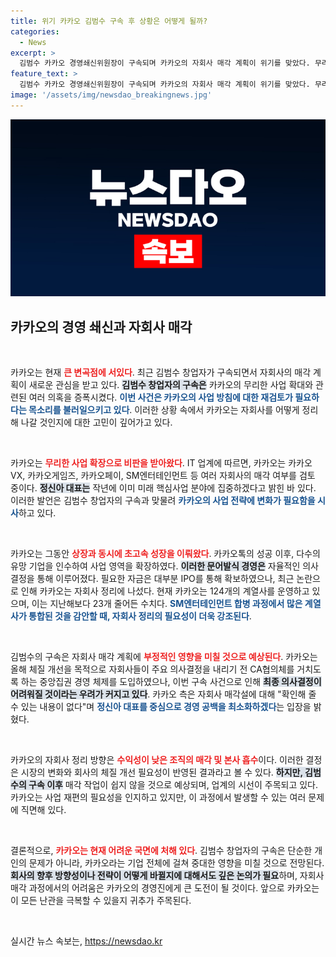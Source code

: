 ```yaml
---
title: 위기 카카오 김범수 구속 후 상황은 어떻게 될까?
categories:
  - News
excerpt: >
  김범수 카카오 경영쇄신위원장이 구속되며 카카오의 자회사 매각 계획이 위기를 맞았다. 무리한 사업 확장으로 인한 비판과 구속이 메인 이슈로 떠오르며, 카카오의 미래는 어떻게 될까? 클릭해봐요!
feature_text: >
  김범수 카카오 경영쇄신위원장이 구속되며 카카오의 자회사 매각 계획이 위기를 맞았다. 무리한 사업 확장으로 인한 비판과 구속이 메인 이슈로 떠오르며, 카카오의 미래는 어떻게 될까? 클릭해봐요!
image: '/assets/img/newsdao_breakingnews.jpg'
---
```


<p><img src="/assets/img/newsdao_breakingnews.jpg" alt="ontimetimes 속보" /></p>

<h2 data-ke-size="size26">카카오의 경영 쇄신과 자회사 매각</h2>

<p data-ke-size="size16">&nbsp;</p>

<p>카카오는 현재 <b><span style="color: #ee2323;">큰 변곡점에 서있다</span></b>. 최근 김범수 창업자가 구속되면서 자회사의 매각 계획이 새로운 관심을 받고 있다. <b><span style="background-color: #21538527;">김범수 창업자의 구속은</span></b> 카카오의 무리한 사업 확대와 관련된 여러 의혹을 증폭시켰다. <b><span style="color: #1a5490;">이번 사건은 카카오의 사업 방침에 대한 재검토가 필요하다는 목소리를 불러일으키고 있다</span></b>. 이러한 상황 속에서 카카오는 자회사를 어떻게 정리해 나갈 것인지에 대한 고민이 깊어가고 있다.</p>

<p data-ke-size="size16">&nbsp;</p>

<p>카카오는 <b><span style="color: #ee2323;">무리한 사업 확장으로 비판을 받아왔다</span></b>. IT 업계에 따르면, 카카오는 카카오VX, 카카오게임즈, 카카오페이, SM엔터테인먼트 등 여러 자회사의 매각 여부를 검토 중이다. <b><span style="background-color: #21538527;">정신아 대표는</span></b> 작년에 이미 미래 핵심사업 분야에 집중하겠다고 밝힌 바 있다. 이러한 발언은 김범수 창업자의 구속과 맞물려 <b><span style="color: #1a5490;">카카오의 사업 전략에 변화가 필요함을 시사</span></b>하고 있다.</p>

<p data-ke-size="size16">&nbsp;</p>

<p>카카오는 그동안 <b><span style="color: #ee2323;">상장과 동시에 초고속 성장을 이뤄왔다</span></b>. 카카오톡의 성공 이후, 다수의 유망 기업을 인수하여 사업 영역을 확장하였다. <b><span style="background-color: #21538527;">이러한 문어발식 경영은</span></b> 자율적인 의사결정을 통해 이루어졌다. 필요한 자금은 대부분 IPO를 통해 확보하였으나, 최근 논란으로 인해 카카오는 자회사 정리에 나섰다. 현재 카카오는 124개의 계열사를 운영하고 있으며, 이는 지난해보다 23개 줄어든 수치다. <b><span style="color: #1a5490;">SM엔터테인먼트 합병 과정에서 많은 계열사가 통합된 것을 감안할 때, 자회사 정리의 필요성이 더욱 강조된다</span></b>.</p>

<p data-ke-size="size16">&nbsp;</p>

<p>김범수의 구속은 자회사 매각 계획에 <b><span style="color: #ee2323;">부정적인 영향을 미칠 것으로 예상된다</span></b>. 카카오는 올해 체질 개선을 목적으로 자회사들이 주요 의사결정을 내리기 전 CA협의체를 거치도록 하는 중앙집권 경영 체제를 도입하였으나, 이번 구속 사건으로 인해 <b><span style="background-color: #21538527;">최종 의사결정이 어려워질 것이라는 우려가 커지고 있다</span></b>. 카카오 측은 자회사 매각설에 대해 "확인해 줄 수 있는 내용이 없다"며 <b><span style="color: #1a5490;">정신아 대표를 중심으로 경영 공백을 최소화하겠다</span></b>는 입장을 밝혔다.</p>

<p data-ke-size="size16">&nbsp;</p>

<p>카카오의 자회사 정리 방향은 <b><span style="color: #ee2323;">수익성이 낮은 조직의 매각 및 본사 흡수</span></b>이다. 이러한 결정은 시장의 변화와 회사의 체질 개선 필요성이 반영된 결과라고 볼 수 있다. <b><span style="background-color: #21538527;">하지만, 김범수의 구속 이후</span></b> 매각 작업이 쉽지 않을 것으로 예상되며, 업계의 시선이 주목되고 있다. 카카오는 사업 재편의 필요성을 인지하고 있지만, 이 과정에서 발생할 수 있는 여러 문제에 직면해 있다.</p>

<p data-ke-size="size16">&nbsp;</p>

<p>결론적으로, <b><span style="color: #ee2323;">카카오는 현재 어려운 국면에 처해 있다</span></b>. 김범수 창업자의 구속은 단순한 개인의 문제가 아니라, 카카오라는 기업 전체에 걸쳐 중대한 영향을 미칠 것으로 전망된다. <b><span style="background-color: #21538527;">회사의 향후 방향성이나 전략이 어떻게 바뀔지에 대해서도 깊은 논의가 필요</span></b>하며, 자회사 매각 과정에서의 어려움은 카카오의 경영진에게 큰 도전이 될 것이다. 앞으로 카카오는 이 모든 난관을 극복할 수 있을지 귀추가 주목된다.</p>

<p data-ke-size="size16">&nbsp;</p>
실시간 뉴스 속보는, <a href="https://newsdao.kr" rel="dofollow">https://newsdao.kr</a>


